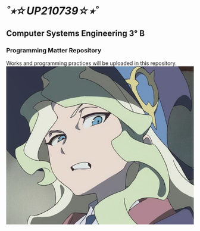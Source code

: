 # ___˚⭒☆UP210739☆⭒˚___
## Computer Systems Engineering 3° B
### Programming Matter Repository
Works and programming practices will be uploaded in this repository.
![):](imagen/wtf.jpg)
